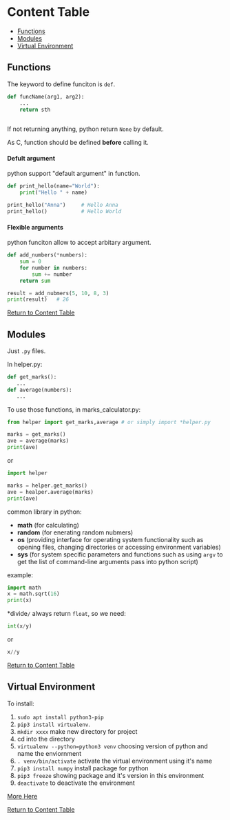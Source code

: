 <a id="ct"></a>

# Content Table
* [Functions](#f)
* [Modules](#m)
* [Virtual Environment](#ve)


<a id="f"></a>

## Functions
The keyword to define funciton is `def`.


```python
def funcName(arg1, arg2):
	...
	return sth 	
	
```
If not returning anything, python return `None` by default.

As C, function should be defined **before** calling it.

#### Defult argument
python support "default argument" in function.

```python
def print_hello(name="World"):
	print("Hello " + name)

print_hello("Anna")		# Hello Anna
print_hello()			# Hello World
```
#### Flexible arguments
python funciton allow to accept arbitary argument.  

```python
def add_numbers(*numbers):
	sum = 0
	for number in numbers:
		sum += number
	return sum

result = add_nubmers(5, 10, 8, 3)
print(result)	# 26
```
[Return to Content Table](#ct)

<a id="m"></a>

## Modules
 Just `.py` files.
 
 In helper.py:
  
 ```python
 def get_marks():
 	...
 def average(numbers):
 	... 
 
 ```
 To use those functions, in marks_calculator.py:  
 
```python
from helper import get_marks,average # or simply import *helper.py

marks = get_marks()
ave = average(marks)
print(ave)
```
or

```python
import helper

marks = helper.get_marks()
ave = healper.average(marks)
print(ave)
```
common library in python:  

* **math** (for calculating)
* **random** (for enerating random nubmers)
* **os** (providing interface for operating system functionality such as opening files, changing directories or accessing environment variables)
* **sys** (for system specific parameters and functions such as using `argv` to get the list of command-line arguments pass into python script)

example:

```python
import math
x = math.sqrt(16)
print(x)
```
*divide`/` always return `float`, so we need:

```python
int(x/y)
```
or

```python
x//y
```
[Return to Content Table](#ct)

<a id="ve"></a>

## Virtual Environment
To install:  

1. `sudo apt install python3-pip`
2. `pip3 install virtualenv`. 
3.  `mkdir xxxx` make new directory for project
4. cd into the directory
5. `virtualenv --python=python3 venv` choosing version of python and name the enviornment
6. `. venv/bin/activate` activate the virtual environment using it's name
7. `pip3 install numpy` install package for python
8. `pip3 freeze` showing package and it's version in this environment
9. `deactivate` to deactivate the environment

[More Here](http://www.cse.unsw.edu.au/~cs1531/19T1/extra/virtualenv.html)

[Return to Content Table](#ct)